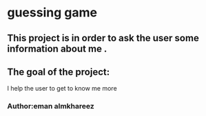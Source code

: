 #  guessing game

## This project is in order to ask the user some information about me .

## The goal of the project:
I help the user to get to know me more


### Author:eman almkhareez 


 
 

